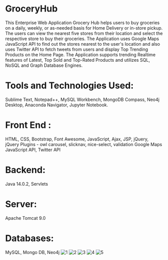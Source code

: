 # GroceryHub
This Enterprise Web Application Grocery Hub helps users to buy groceries on a daily, weekly, or as-needed basis for Home Delivery or in-store pickup. The users can view the nearest five stores from their location and select the respective store to buy their groceries. The Application uses Google Maps JavaScript API to find out the stores nearest to the user's location and also uses Twitter API to fetch tweets from users and display Top Trending Products on the Home Page. The Application supports trending Realtime features of Latest, Top Sold and Top-Rated Products and utilizes SQL, NoSQL and Graph Database Engines.

# Tools and Technologies Used:
Sublime Text, Notepad++, MySQL Workbench, MongoDB Compass, Neo4j Desktop, Anaconda Navigator, Jupyter Notebook.
# Front End :
HTML, CSS, Bootstrap, Font Awesome, JavaScript, Ajax, JSP, jQuery,
jQuery Plugins - owl carousel, slicknav, nice-select, validation
Google Maps JavaScript API, Twitter API
# Backend:
Java 14.0.2, Servlets
# Server:
Apache Tomcat 9.0
# Databases:
MySQL, Mongo DB, Neo4j
![1](https://user-images.githubusercontent.com/22254732/119436467-d446b800-bce1-11eb-9929-dd5115e87e7a.png)
![2](https://user-images.githubusercontent.com/22254732/119436469-d4df4e80-bce1-11eb-995d-73cc76d0fccf.png)
![3](https://user-images.githubusercontent.com/22254732/119436470-d4df4e80-bce1-11eb-9075-617c202bb01b.png)
![4](https://user-images.githubusercontent.com/22254732/119436471-d577e500-bce1-11eb-93d7-bbdfdccaae5e.png)
![5](https://user-images.githubusercontent.com/22254732/119436472-d577e500-bce1-11eb-9a22-d662ebf92848.png)
